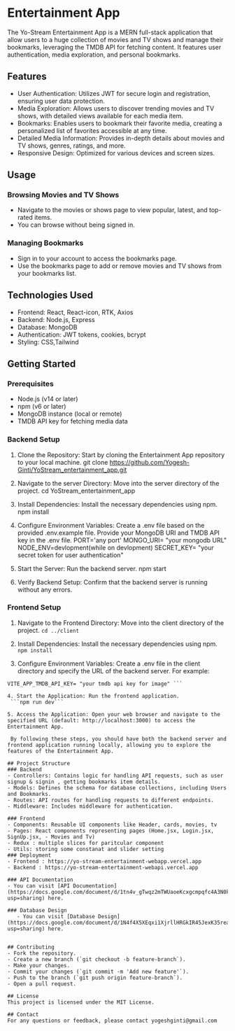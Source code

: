 # Entertainment App
  The Yo-Stream Entertainment App is a MERN full-stack application that allow  users to a huge collection of movies and TV shows and manage their bookmarks, leveraging the TMDB API for fetching content. It features user authentication, media exploration, and personal bookmarks.

## Features
  - User Authentication: Utilizes JWT for secure login and registration, ensuring user data protection.
  - Media Exploration: Allows users to discover trending movies and TV shows, with detailed views available for each media item.
  - Bookmarks: Enables users to bookmark their favorite media, creating a personalized list of favorites accessible at any time.
  - Detailed Media Information: Provides in-depth details about movies and TV shows, genres, ratings, and more.
  - Responsive Design: Optimized for various devices and screen sizes.

## Usage

### Browsing Movies and TV Shows
- Navigate to the movies or shows page to view popular, latest, and top-rated items.
- You can browse without being signed in.

### Managing Bookmarks
- Sign in to your account to access the bookmarks page.
- Use the bookmarks page to add or remove movies and TV shows from your bookmarks list.

## Technologies Used
  - Frontend: React, React-icon, RTK, Axios
  - Backend: Node.js, Express
  - Database: MongoDB
  - Authentication: JWT tokens, cookies, bcrypt
  - Styling: CSS,Tailwind

## Getting Started

  ### Prerequisites
  - Node.js (v14 or later)
  - npm (v6 or later)
  - MongoDB instance (local or remote)
  - TMDB API key for fetching media data

### Backend Setup
1. Clone the Repository: Start by cloning the Entertainment App repository to your local machine.
 git clone https://github.com/Yogesh-Ginti/YoStream_entertainment_app.git

2. Navigate to the server Directory: Move into the server directory of the project.
 cd YoStream_entertainment_app

3. Install Dependencies: Install the necessary dependencies using npm.
    npm install

4. Configure Environment Variables: Create a .env file based on the provided .env.example file. Provide your MongoDB URI and TMDB API key in the .env file.
 PORT='any port'
 MONGO_URI= "your mongodb URL"
 NODE_ENV=devlopment(while on devlopment)
 SECRET_KEY= "your secret token for user authentication"
    

5. Start the Server: Run the backend server.
    npm start

6. Verify Backend Setup: Confirm that the backend server is running without any errors.

### Frontend Setup
1. Navigate to the Frontend Directory: Move into the client directory of the project.
 ``` cd ../client ```

2. Install Dependencies: Install the necessary dependencies using npm.
 ``` npm install```

3. Configure Environment Variables: Create a .env file in the client directory and specify the URL of the backend server. For example:

 ``` REACT_APP_BACKEND_URL= "your live backend server"
 VITE_APP_TMDB_API_KEY= "your tmdb api key for image" ```

 4. Start the Application: Run the frontend application.
  ```npm run dev```

 5. Access the Application: Open your web browser and navigate to the specified URL (default: http://localhost:3000) to access the Entertainment App.

  By following these steps, you should have both the backend server and frontend application running locally, allowing you to explore the features of the Entertainment App.

## Project Structure
### Backend
- Controllers: Contains logic for handling API requests, such as user signup & signin , getting bookmarks item details.
- Models: Defines the schema for database collections, including Users and Bookmarks.
- Routes: API routes for handling requests to different endpoints.
- Middleware: Includes middleware for authentication.

### Frontend
- Components: Reusable UI components like Header, cards, movies, tv
- Pages: React components representing pages (Home.jsx, Login.jsx, SignUp.jsx, - Movies and Tv)
- Redux : multiple slices for paritcular component
- Utils: storing some constanat and slider setting
### Deployment
- Frontend : https://yo-stream-entertainment-webapp.vercel.app
- Backend : https://yo-stream-entertainment-webapi.vercel.app
    
### API Documentation
- You can visit [API Documentation](https://docs.google.com/document/d/1tn4v_gTwqz2mTWUaoeKcxgcmpqfc4A3N0k5QJOilRAk/edit?usp=sharing) here.

### Database Design
    - You can visit [Database Design](https://docs.google.com/document/d/1N4f4X5XEqxi1XjrllHRGkIR45JexK35reaUiaqWJKIE/edit?usp=sharing) here.


## Contributing
- Fork the repository.
- Create a new branch (`git checkout -b feature-branch`).
- Make your changes.
- Commit your changes (`git commit -m 'Add new feature'`).
- Push to the branch (`git push origin feature-branch`).
- Open a pull request.

## License
This project is licensed under the MIT License.

## Contact
For any questions or feedback, please contact yogeshginti@gmail.com
